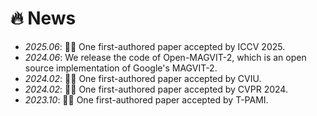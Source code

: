 # 🔥 News
- *2025.06*: 🎉🎉 One first-authored paper accepted by ICCV 2025.
- *2024.06*: We release the code of Open-MAGVIT-2, which is an open source implementation of Google's MAGVIT-2.
- *2024.02*: 🎉🎉 One first-authored paper accepted by CVIU.
- *2024.02*: 🎉🎉 One first-authored paper accepted by CVPR 2024.
- *2023.10*: 🎉🎉 One first-authored paper accepted by T-PAMI.

